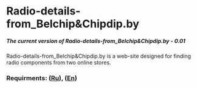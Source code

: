 # Radio-details-from_Belchip&Chipdip.by
##### The current version of Radio-details-from_Belchip&Chipdip.by - 0.01<br>
Radio-details-from_Belchip&Chipdip.by is a web-site designed for finding radio components from two online stores.
### Requirments: ([Ru](https://github.com/NikMsh/Radio-details-from_Belchip-Chipdip.by/blob/master/Project%20Documentation/SRS(RU).md)), ([En](https://github.com/NikMsh/Radio-details-from_Belchip-Chipdip.by/blob/master/Project%20Documentation/SRS(EN).md))
